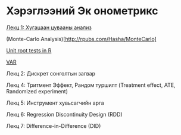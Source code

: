 # Хэрэглээний Эк онометрикс

[Лекц 1: Хугацаан цувааны анализ](http://rpubs.com/Hasha/ts-applications)

(Monte-Carlo Analysis)[http://rpubs.com/Hasha/MonteCarlo]

[Unit root tests in R](http://rpubs.com/Hasha/UR)

[VAR](http://rpubs.com/Hasha/VAR) 



Лекц 2: Дискрет сонголтын загвар

Лекц 4: Тритмент Эффект, Рандом туршилт (Treatment effect, ATE, Randomized experiment)

Лекц 5: Инструмент хувьсагчийн арга

Лекц 6: Regression Discontinuity Design (RDD)

Лекц 7: Difference-in-Difference (DID)

